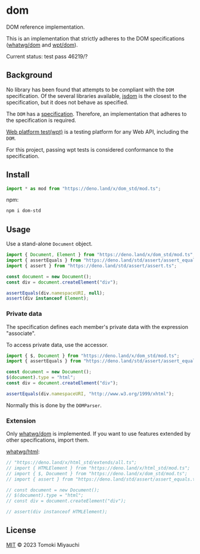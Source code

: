 # dom

DOM reference implementation.

This is an implementation that strictly adheres to the DOM specifications
([whatwg/dom](https://dom.spec.whatwg.org/) and
[wpt/dom](https://github.com/web-platform-tests/wpt/tree/master/dom)).

Current status: test pass 46219/?

## Background

No library has been found that attempts to be compliant with the `DOM`
specification. Of the several libraries available,
[jsdom](https://github.com/jsdom/jsdom) is the closest to the specification, but
it does not behave as specified.

The `DOM` has a [specification](https://dom.spec.whatwg.org/). Therefore, an
implementation that adheres to the specification is required.

[Web platform test(wpt)](https://github.com/web-platform-tests/wpt) is a testing
platform for any Web API, including the `DOM`.

For this project, passing wpt tests is considered conformance to the
specification.

## Install

```ts
import * as mod from "https://deno.land/x/dom_std/mod.ts";
```

npm:

```bash
npm i dom-std
```

## Usage

Use a stand-alone `Document` object.

```ts
import { Document, Element } from "https://deno.land/x/dom_std/mod.ts";
import { assertEquals } from "https://deno.land/std/assert/assert_equals.ts";
import { assert } from "https://deno.land/std/assert/assert.ts";

const document = new Document();
const div = document.createElement("div");

assertEquals(div.namespaceURI, null);
assert(div instanceof Element);
```

### Private data

The specification defines each member's private data with the expression
"associate".

To access private data, use the accessor.

```ts
import { $, Document } from "https://deno.land/x/dom_std/mod.ts";
import { assertEquals } from "https://deno.land/std/assert/assert_equals.ts";

const document = new Document();
$(document).type = "html";
const div = document.createElement("div");

assertEquals(div.namespaceURI, "http://www.w3.org/1999/xhtml");
```

Normally this is done by the `DOMParser`.

<!-- For more information, see About private data. -->

### Extension

Only [whatwg/dom](https://dom.spec.whatwg.org/) is implemented. If you want to
use features extended by other specifications, import them.

[whatwg/html](https://html.spec.whatwg.org/multipage/):

```ts
// "https://deno.land/x/html_std/extends/all.ts";
// import { HTMLElement } from "https://deno.land/x/html_std/mod.ts";
// import { $, Document } from "https://deno.land/x/dom_std/mod.ts";
// import { assert } from "https://deno.land/std/assert/assert_equals.ts";

// const document = new Document();
// $(document).type = "html";
// const div = document.createElement("div");

// assert(div instanceof HTMLElement);
```

## License

[MIT](LICENSE) © 2023 Tomoki Miyauchi
